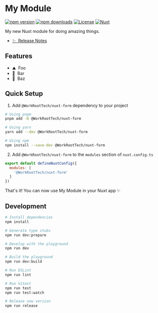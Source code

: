 <!--
Get your module up and running quickly.

Find and replace all on all files (CMD+SHIFT+F):
- Name: My Module
- Package name: @WorkRootTech/nuxt-form
- Description: My new Nuxt module
-->

# My Module

[![npm version][npm-version-src]][npm-version-href]
[![npm downloads][npm-downloads-src]][npm-downloads-href]
[![License][license-src]][license-href]
[![Nuxt][nuxt-src]][nuxt-href]

My new Nuxt module for doing amazing things.

- [✨ &nbsp;Release Notes](/CHANGELOG.md)
<!-- - [🏀 Online playground](https://stackblitz.com/github/WorkRootTech/nuxt-form?file=playground%2Fapp.vue) -->
<!-- - [📖 &nbsp;Documentation](https://example.com) -->

## Features

<!-- Highlight some of the features your module provide here -->
- ⛰ &nbsp;Foo
- 🚠 &nbsp;Bar
- 🌲 &nbsp;Baz

## Quick Setup

1. Add `@WorkRootTech/nuxt-form` dependency to your project

```bash
# Using pnpm
pnpm add -D @WorkRootTech/nuxt-form

# Using yarn
yarn add --dev @WorkRootTech/nuxt-form

# Using npm
npm install --save-dev @WorkRootTech/nuxt-form
```

2. Add `@WorkRootTech/nuxt-form` to the `modules` section of `nuxt.config.ts`

```js
export default defineNuxtConfig({
  modules: [
    '@WorkRootTech/nuxt-form'
  ]
})
```

That's it! You can now use My Module in your Nuxt app ✨

## Development

```bash
# Install dependencies
npm install

# Generate type stubs
npm run dev:prepare

# Develop with the playground
npm run dev

# Build the playground
npm run dev:build

# Run ESLint
npm run lint

# Run Vitest
npm run test
npm run test:watch

# Release new version
npm run release
```

<!-- Badges -->
[npm-version-src]: https://img.shields.io/npm/v/@WorkRootTech/nuxt-form/latest.svg?style=flat&colorA=18181B&colorB=28CF8D
[npm-version-href]: https://npmjs.com/package/@WorkRootTech/nuxt-form

[npm-downloads-src]: https://img.shields.io/npm/dm/@WorkRootTech/nuxt-form.svg?style=flat&colorA=18181B&colorB=28CF8D
[npm-downloads-href]: https://npmjs.com/package/@WorkRootTech/nuxt-form

[license-src]: https://img.shields.io/npm/l/@WorkRootTech/nuxt-form.svg?style=flat&colorA=18181B&colorB=28CF8D
[license-href]: https://npmjs.com/package/@WorkRootTech/nuxt-form

[nuxt-src]: https://img.shields.io/badge/Nuxt-18181B?logo=nuxt.js
[nuxt-href]: https://nuxt.com
